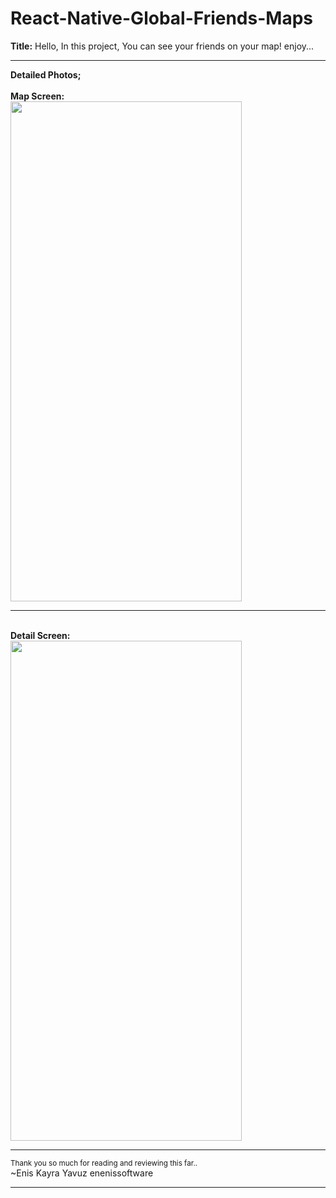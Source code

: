 # React-Native-Global-Friends-Maps
<b>Title:</b> Hello, In this project, You can see your friends on your map! enjoy...
<hr>
<b>Detailed Photos;</b><br>
<br><b>Map Screen:<br></b>
<img src="https://user-images.githubusercontent.com/99321522/226100600-72f891dc-bf6b-4116-8387-07f5364f94c8.png" width="370" height="800" />
<br>
<hr>
<br><b>Detail Screen:<br></b>
<img src="https://user-images.githubusercontent.com/99321522/226100605-6c2579c8-d0a8-4d4d-b248-d99c0066a336.png" width="370" height="800" />
<br>
<hr>
<small>Thank you so much for reading and reviewing this far..</small><br>
~Enis Kayra Yavuz
enenissoftware
<hr>

